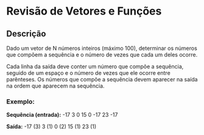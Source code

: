 # Revisão de Vetores e Funções

## Descrição

Dado um vetor de N números inteiros (máximo 100), determinar os números que compõem a sequência e o número de vezes que cada um deles ocorre.

Cada linha da saída deve conter um número que compõe a sequência, seguido de um espaço e o número de vezes que ele ocorre entre parênteses. Os números que compõe a sequência devem aparecer na saída na ordem que aparecem na sequência.

### Exemplo:

**Sequência (entrada):** -17 3 0 15 0 -17 23 -17

**Saída:** -17 (3) 3 (1) 0 (2) 15 (1) 23 (1)